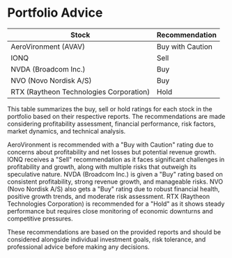 # Portfolio Advice

| Stock | Recommendation |
| --- | --- |
| AeroVironment (AVAV) | Buy with Caution |
| IONQ | Sell |
| NVDA (Broadcom Inc.) | Buy |
| NVO (Novo Nordisk A/S) | Buy |
| RTX (Raytheon Technologies Corporation) | Hold |

This table summarizes the buy, sell or hold ratings for each stock in the portfolio based on their respective reports. The recommendations are made considering profitability assessment, financial performance, risk factors, market dynamics, and technical analysis.

AeroVironment is recommended with a "Buy with Caution" rating due to concerns about profitability and net losses but potential revenue growth.
IONQ receives a "Sell" recommendation as it faces significant challenges in profitability and growth, along with multiple risks that outweigh its speculative nature.
NVDA (Broadcom Inc.) is given a "Buy" rating based on consistent profitability, strong revenue growth, and manageable risks.
NVO (Novo Nordisk A/S) also gets a "Buy" rating due to robust financial health, positive growth trends, and moderate risk assessment.
RTX (Raytheon Technologies Corporation) is recommended for a "Hold" as it shows steady performance but requires close monitoring of economic downturns and competitive pressures.

These recommendations are based on the provided reports and should be considered alongside individual investment goals, risk tolerance, and professional advice before making any decisions.